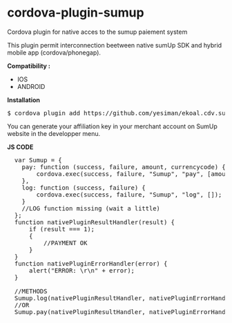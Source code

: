 # cordova-plugin-sumup
Cordova plugin for native acces to the sumup paiement system

This plugin permit interconnection beetween native sumUp SDK and hybrid mobile app (cordova/phonegap).

<b>Compatibility :</b>
- IOS
- ANDROID

<b>Installation</b>

<pre>
$ cordova plugin add https://github.com/yesiman/ekoal.cdv.sumup --variable SUMUP_API_KEY=YOUR_AFFILIATION_KEY
</pre>

You can generate your affiliation key in your merchant account on SumUp website in the developper menu.

<b>JS CODE</b>

<pre>
  var Sumup = {
    pay: function (success, failure, amount, currencycode) {
        cordova.exec(success, failure, "Sumup", "pay", [amount, currencycode]);
    },
    log: function (success, failure) {
        cordova.exec(success, failure, "Sumup", "log", []);
    }
    //LOG function missing (wait a little)
  };
  function nativePluginResultHandler(result) {
      if (result === 1);
      {
          //PAYMENT OK
      }
  }
  function nativePluginErrorHandler(error) {
      alert("ERROR: \r\n" + error);
  }
  
  //METHODS
  Sumup.log(nativePluginResultHandler, nativePluginErrorHandler);
  //OR
  Sumup.pay(nativePluginResultHandler, nativePluginErrorHandler, 10.00, "EUR");
</pre>
